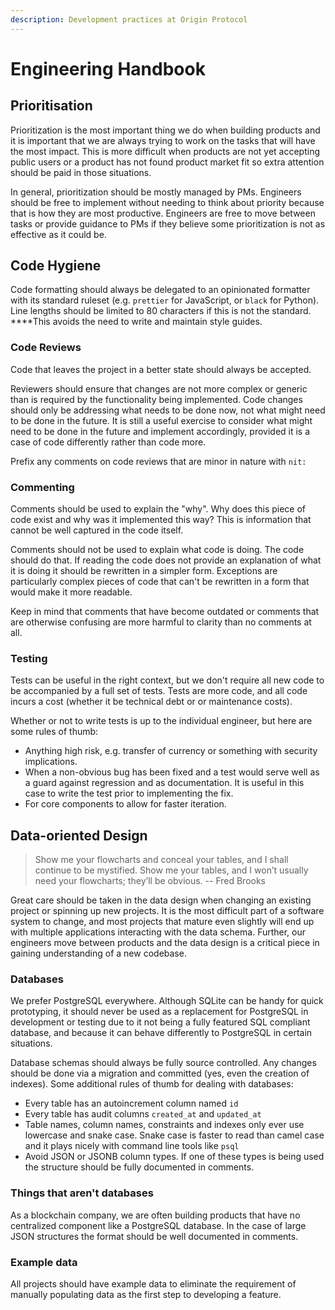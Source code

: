 ```yaml
---
description: Development practices at Origin Protocol
---
```


# Engineering Handbook

## **Prioritisation**

Prioritization is the most important thing we do when building products and it is important that we are always trying to work on the tasks that will have the most impact. This is more difficult when products are not yet accepting public users or a product has not found product market fit so extra attention should be paid in those situations.

In general, prioritization should be mostly managed by PMs. Engineers should be free to implement without needing to think about priority because that is how they are most productive. Engineers are free to move between tasks or provide guidance to PMs if they believe some prioritization is not as effective as it could be.

## Code Hygiene

Code formatting should always be delegated to an opinionated formatter with its standard ruleset \(e.g. `prettier` for JavaScript, or `black` for Python\). Line lengths should be limited to 80 characters if this is not the standard. ****This avoids the need to write and maintain style guides.

### Code Reviews

Code that leaves the project in a better state should always be accepted. 

Reviewers should ensure that changes are not more complex or generic than is required by the functionality being implemented. Code changes should only be addressing what needs to be done now, not what might need to be done in the future. It is still a useful exercise to consider what might need to be done in the future and implement accordingly, provided it is a case of code differently rather than code more.

Prefix any comments on code reviews that are minor in nature with `nit:`

### Commenting

Comments should be used to explain the "why". Why does this piece of code exist and why was it implemented this way? This is information that cannot be well captured in the code itself.

Comments should not be used to explain what code is doing. The code should do that. If reading the code does not provide an explanation of what it is doing it should be rewritten in a simpler form. Exceptions are particularly complex pieces of code that can't be rewritten in a form that would make it more readable.

Keep in mind that comments that have become outdated or comments that are otherwise confusing are more harmful to clarity than no comments at all.

### Testing

Tests can be useful in the right context, but we don't require all new code to be accompanied by a full set of tests. Tests are more code, and all code incurs a cost \(whether it be technical debt or or maintenance costs\).

Whether or not to write tests is up to the individual engineer, but here are some rules of thumb:

* Anything high risk, e.g. transfer of currency or something with security implications.
* When a non-obvious bug has been fixed and a test would serve well as a guard against regression and as documentation. It is useful in this case to write the test prior to implementing the fix.
* For core components to allow for faster iteration.

## **Data-oriented Design**

> Show me your flowcharts and conceal your tables, and I shall continue to be mystified. Show me your tables, and I won’t usually need your flowcharts; they’ll be obvious. -- Fred Brooks

Great care should be taken in the data design when changing an existing project or spinning up new projects. It is the most difficult part of a software system to change, and most projects that mature even slightly will end up with multiple applications interacting with the data schema. Further, our engineers move between products and the data design is a critical piece in gaining understanding of a new codebase.

### Databases

We prefer PostgreSQL everywhere. Although SQLite can be handy for quick prototyping, it should never be used as a replacement for PostgreSQL in development or testing due to it not being a fully featured SQL compliant database, and because it can behave differently to PostgreSQL in certain situations.

Database schemas should always be fully source controlled. Any changes should be done via a migration and committed \(yes, even the creation of indexes\). Some additional rules of thumb for dealing with databases:

* Every table has an autoincrement column named `id` 
* Every table has audit columns `created_at` and `updated_at`
* Table names, column names, constraints and indexes only ever use lowercase and snake case. Snake case is faster to read than camel case and it plays nicely with command line tools like `psql`
* Avoid JSON or JSONB column types. If one of these types is being used the structure should be fully documented in comments.

### Things that aren't databases

As a blockchain company, we are often building products that have no centralized component like a PostgreSQL database. In the case of large JSON structures the format should be well documented in comments.

### Example data

All projects should have example data to eliminate the requirement of manually populating data as the first step to developing a feature.

## 





